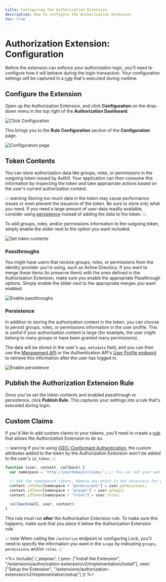 ```yaml
---
title: Configuring the Authorization Extension
description: How to configure the Authorization Extension
toc: true
---
```


# Authorization Extension: Configuration

Before the extension can enforce your authorization logic, you'll need to configure how it will behave during the login transaction. Your configuration settings will be captured in a [rule](/rules) that's executed during runtime.

## Configure the Extension

Open up the Authorization Extension, and click **Configuration** on the drop-down menu in the top right of the **Authorization Dashboard**.

![Click Configuration](/media/articles/extensions/authorization/click-configuration.png)

This brings you to the **Rule Configuration** section of the **Configuration** page.

![Configuration page](/media/articles/extensions/authorization/configuration.png)

## Token Contents

You can store authorization data like groups, roles, or permissions in the outgoing token issued by Auth0. Your application can then consume this information by inspecting the token and take appropriate actions based on the user's current authorization context.

::: warning
Storing too much data in the token may cause performance issues or even prevent the issuance of the token. Be sure to store only what you need. If you need a large amount of user-data readily available, consider using [persistence](#persistence) instead of adding the data to the token.
:::

To add groups, roles, and/or permissions information to the outgoing token, simply enable the slider next to the option you want included.

![Set token contents](/user-info.png)

### Passthroughs

You might have users that receive groups, roles, or permissions from the identity provider you're using, such as Active Directory. If you want to merge these items (to preserve them) with the ones defined in the Authorization Extension, make sure you enable the appropriate Passthrough options. Simply enable the slider next to the appropriate merges you want enabled.

![Enable passthroughs](/passthrough.png)

### Persistence

In addition to storing the authorization context in the token, you can choose to persist groups, roles, or permissions information in the user profile. This is useful if your authorization context is large (for example, the user might belong to many groups or have been granted many permissions). 

The data will be stored in the user's `app_metadata` field, and you can then use the [Management API](/api/management/v2) or the Authentication API's [User Profile endpoint](/api/authentication#user-profile) to retrieve this information after the user has logged in.

![Enable persistence](/persistence.png)

## Publish the Authorization Extension Rule

Once you've set the token contents and enabled passthrough or persistence, click **Publish Rule**. This captures your settings into a rule that's executed during login.

## Custom Claims

If you'd like to add custom claims to your tokens, you'll need to create a [rule](/rules) that allows the Authorization Extension to do so.

::: warning
If you're using [OIDC-Conformant Authentication](/api-auth/intro), the custom attributes added to the token by the Authorization Extension won't be added to the user's `id_token`.
:::

```js
function (user, context, callback) {
  var namespace = 'http://yourdomain/claims/'; // You can set your own namespace, but do not use an Auth0 domain

  // Add the namespaced tokens. Remove any which is not necessary for your scenario
  context.idToken[namespace + "permissions"] = user.permissions;
  context.idToken[namespace + "groups"] = user.groups;
  context.idToken[namespace + "roles"] = user.roles;
  
  callback(null, user, context);
}
```

This rule must run **after** the Authorization Extension rule. To make sure this happens, make sure that you place it below the Authorization Extension rule.

::: note
When calling the `/authorize` endpoint or configuring Lock, you'll need to specify the information you want in the `scope` by indicating `groups`, `permissions` and/or `roles`.
:::

<%= include('./_stepnav', {
 prev: ["Install the Extension", "/extensions/authorization-extension/v2/implementation/install"],
 next: ["Setup the Extension", "/extensions/authorization-extension/v2/implementation/setup"]
}) %>